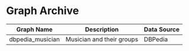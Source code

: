 # Graph Archive

| Graph Name | Description | Data Source |
| --- | --- | --- |
| dbpedia_musician | Musician and their groups | DBPedia |
